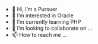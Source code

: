 - 👋 Hi, I’m a Pursuer
- 👀 I’m interested in Oracle
- 🌱 I’m currently learning PHP
- 💞️ I’m looking to collaborate on ...
- 📫 How to reach me ...

<!---
APursuer/APursuer is a ✨ special ✨ repository because its `README.md` (this file) appears on your GitHub profile.
You can click the Preview link to take a look at your changes.
--->
